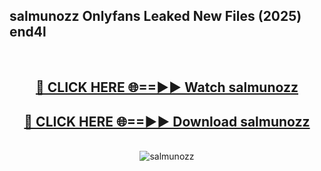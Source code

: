 <h2>salmunozz Onlyfans Leaked New Files (2025) end4l</h2>
<br>
<div align="center">
<h2><a href="https://mediafiles.top/salmunozz&ref=git" rel="nofollow">🔴 CLICK HERE 🌐==►► Watch salmunozz</a></h2>
<h2><a href="https://mediafiles.top/salmunozz&ref=git" rel="nofollow">🔴 CLICK HERE 🌐==►► Download salmunozz</a></h2>
<br>
<a href="https://mediafiles.top/salmunozz&ref=git" rel="nofollow" data-target="animated-image.originalLink"><img src="https://i.ibb.co.com/xMMVF88/686577567.gif" alt="salmunozz" style="max-width: 100%; display: inline-block;" data-target="animated-image.originalImage"></a>
</div>
<br>
<br>